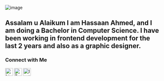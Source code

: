![image](https://github.com/HassaanAhmed60211/HassaanAhmed60211/assets/106430586/cd17ee18-852a-428e-9444-fec849721ca2)

## Assalam u Alaikum I am Hassaan Ahmed, and I am doing a Bachelor in Computer Science. I have been working in frontend development for the last 2 years and also as a graphic designer.

### Connect with Me

[<img src="![linkedin (1)](https://github.com/HassaanAhmed60211/HassaanAhmed60211/assets/106430586/0e5dbef7-3a02-431a-9455-c6b7e7290a15)
" alt="LinkedIn" width="25">]([https://www.linkedin.com/your-profile-url](https://www.linkedin.com/in/hassaanahmed113/))
[<img src="icon-twitter.png" alt="Twitter" width="25">](https://twitter.com/your-handle)
[<img src="icon-instagram.png" alt="Instagram" width="25">](https://www.instagram.com/your-username)
